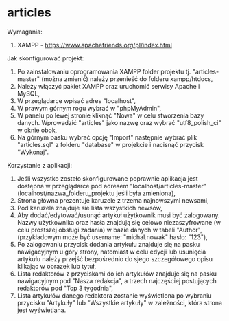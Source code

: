 # articles
Wymagania:
1. XAMPP - https://www.apachefriends.org/pl/index.html

Jak skonfigurować projekt:
1. Po zainstalowaniu oprogramowania XAMPP folder projektu tj. "articles-master" (można zmienić) należy przenieść do folderu xampp/htdocs,
2. Należy włączyć pakiet XAMPP oraz uruchomić serwisy Apache i MySQL,
3. W przeglądarce wpisać adres "localhost",
4. W prawym górnym rogu wybrać w "phpMyAdmin",
5. W panelu po lewej stronie kliknąć "Nowa" w celu stworzenia bazy danych. Wprowadzić "articles" jako nazwę oraz wybrać "utf8_polish_ci" w oknie obok,
6. Na górnym pasku wybrać opcję "Import" następnie wybrać plik "articles.sql" z folderu "database" w projekcie i nacisnąć przycisk "Wykonaj".

Korzystanie z aplikacji:
1. Jeśli wszystko zostało skonfigurowane poprawnie aplikacja jest dostępna w przeglądarce pod adresem "localhost/articles-master" (localhost/nazwa_folderu_projektu jeśli była zmieniona),
2. Strona główna prezentuje karuzele z trzema najnowszymi newsami,
3. Pod karuzela znajduje sie lista wszystkich newsów,
4. Aby dodać/edytować/usunąć artykuł użytkownik musi być zalogowany. Nazwy użytkownika oraz hasła znajdują się celowo niezaszyfrowane (w celu prostszej obsługi zadania) w bazie danych w tabeli "Author", (przykładowym może być username: "michal.nowak" hasło: "123"),
5. Po zalogowaniu przycisk dodania artykułu znajduje się na pasku nawigacyjnym u góry strony, natomiast w celu edycji lub usunięcia artykułu należy przejść bezpośrednio do sjego szczegółowego opisu klikając w obrazek lub tytuł,
6. Lista redaktorów z przyciskami do ich artykułów znajduje się na pasku nawigacyjnym pod "Nasza redakcja", a trzech najczęściej postujących redaktorów pod "Top 3 tygodnia",
7. Lista artykułów danego redaktora zostanie wyświetlona po wybraniu przycisku "Artykuły" lub "Wszystkie artykuły" w zależności, która strona jest wyświetlana.
